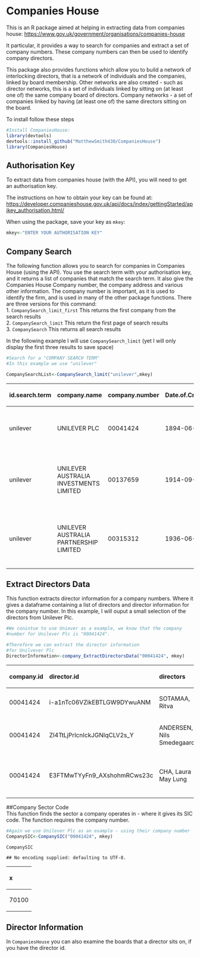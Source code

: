 Companies House
================

This is an R package aimed at helping in extracting data from companies
house: <https://www.gov.uk/government/organisations/companies-house>

It particular, it provides a way to search for companies and extract a
set of company numbers. These company numbers can then be used to
identify company directors.

This package also provides functions which allow you to build a network
of interlocking directors, that is a network of individuals and the
companies, linked by board membership. Other networks are also created -
such as director networks, this is a set of individuals linked by
sitting on (at least one of) the same company board of directors.
Company networks - a set of companies linked by having (at least one of)
the same directors sitting on the board.

To install follow these steps

``` r
#Install CompaniesHouse:
library(devtools)
devtools::install_github("MatthewSmith430/CompaniesHouse")
library(CompaniesHouse)
```

## Authorisation Key

To extract data from companies house (with the API), you will need to
get an authorisation key.

The instructions on how to obtain your key can be found at:
<https://developer.companieshouse.gov.uk/api/docs/index/gettingStarted/apikey_authorisation.html/>

When using the package, save your key as `mkey`:

``` r
mkey<-"ENTER YOUR AUTHORISATION KEY"
```

## Company Search

The following function allows you to search for companies in Companies
House (using the API). You use the search term with your authorisation
key, and it returns a list of companies that match the search term. It
also give the Companies House Company number, the company address and
various other information. The company number is important, as it is
used to identify the firm, and is used in many of the other package
functions. There are three versions for this command:  
1\. `CompanySearch_limit_first` This returns the first company from the
search results  
2\. `CompanySearch_limit` This return the first page of search results  
3\. `CompanySearch` This returns all search results

In the following example I will use `CompanySearch_limit` (yet I will
only display the first three results to save space)

``` r
#Search for a "COMPANY SEARCH TERM"
#In this example we use "unilever"

CompanySearchList<-CompanySearch_limit("unilever",mkey)
```

<table>

<thead>

<tr>

<th style="text-align:left;">

id.search.term

</th>

<th style="text-align:left;">

company.name

</th>

<th style="text-align:left;">

company.number

</th>

<th style="text-align:left;">

Date.of.Creation

</th>

<th style="text-align:left;">

company.type

</th>

<th style="text-align:left;">

company.status

</th>

<th style="text-align:left;">

address

</th>

<th style="text-align:left;">

Locality

</th>

<th style="text-align:left;">

postcode

</th>

</tr>

</thead>

<tbody>

<tr>

<td style="text-align:left;">

unilever

</td>

<td style="text-align:left;">

UNILEVER PLC

</td>

<td style="text-align:left;">

00041424

</td>

<td style="text-align:left;">

1894-06-21

</td>

<td style="text-align:left;">

plc

</td>

<td style="text-align:left;">

active

</td>

<td style="text-align:left;">

Port Sunlight, Wirral, Merseyside, CH62 4ZD

</td>

<td style="text-align:left;">

Merseyside

</td>

<td style="text-align:left;">

CH62 4ZD

</td>

</tr>

<tr>

<td style="text-align:left;">

unilever

</td>

<td style="text-align:left;">

UNILEVER AUSTRALIA INVESTMENTS LIMITED

</td>

<td style="text-align:left;">

00137659

</td>

<td style="text-align:left;">

1914-09-12

</td>

<td style="text-align:left;">

ltd

</td>

<td style="text-align:left;">

active

</td>

<td style="text-align:left;">

Unilever House, 100 Victoria Embankment, London, EC4Y 0DY

</td>

<td style="text-align:left;">

London

</td>

<td style="text-align:left;">

EC4Y 0DY

</td>

</tr>

<tr>

<td style="text-align:left;">

unilever

</td>

<td style="text-align:left;">

UNILEVER AUSTRALIA PARTNERSHIP LIMITED

</td>

<td style="text-align:left;">

00315312

</td>

<td style="text-align:left;">

1936-06-17

</td>

<td style="text-align:left;">

ltd

</td>

<td style="text-align:left;">

active

</td>

<td style="text-align:left;">

Unilever House, 100 Victoria Embankment, London, EC4Y 0DY

</td>

<td style="text-align:left;">

London

</td>

<td style="text-align:left;">

EC4Y 0DY

</td>

</tr>

</tbody>

</table>

## Extract Directors Data

This function extracts director information for a company numbers. Where
it gives a dataframe containing a list of directors and director
information for the company number. In this example, I will ouput a
small selection of the directors from Unilever Plc.

``` r
#We conintue to use Uniever as a example, we know that the company
#number for Unilever Plc is "00041424".

#Therefore we can extract the director information
#for Unilvever Plc
DirectorInformation<-company_ExtractDirectorsData("00041424", mkey)
```

<table>

<thead>

<tr>

<th style="text-align:left;">

company.id

</th>

<th style="text-align:left;">

director.id

</th>

<th style="text-align:left;">

directors

</th>

<th style="text-align:left;">

start.date

</th>

<th style="text-align:left;">

end.date

</th>

<th style="text-align:left;">

occupation

</th>

<th style="text-align:left;">

role

</th>

<th style="text-align:left;">

residence

</th>

<th style="text-align:left;">

postcode

</th>

<th style="text-align:left;">

nationality

</th>

<th style="text-align:right;">

birth.year

</th>

<th style="text-align:right;">

birth.month

</th>

<th style="text-align:left;">

former.name

</th>

<th style="text-align:left;">

download.date

</th>

</tr>

</thead>

<tbody>

<tr>

<td style="text-align:left;">

00041424

</td>

<td style="text-align:left;">

i-a1nTc06VZikEBTLGW9DYwuANM

</td>

<td style="text-align:left;">

SOTAMAA, Ritva

</td>

<td style="text-align:left;">

2018-01-01

</td>

<td style="text-align:left;">

NA

</td>

<td style="text-align:left;">

NA

</td>

<td style="text-align:left;">

secretary

</td>

<td style="text-align:left;">

NA

</td>

<td style="text-align:left;">

EC4Y 0DY

</td>

<td style="text-align:left;">

NA

</td>

<td style="text-align:right;">

NA

</td>

<td style="text-align:right;">

NA

</td>

<td style="text-align:left;">

NULL

</td>

<td style="text-align:left;">

2020-10-11

</td>

</tr>

<tr>

<td style="text-align:left;">

00041424

</td>

<td style="text-align:left;">

ZI4TtLjPrlcnIckJGNlqCLV2s\_Y

</td>

<td style="text-align:left;">

ANDERSEN, Nils Smedegaard

</td>

<td style="text-align:left;">

2015-04-30

</td>

<td style="text-align:left;">

NA

</td>

<td style="text-align:left;">

None

</td>

<td style="text-align:left;">

director

</td>

<td style="text-align:left;">

Denmark

</td>

<td style="text-align:left;">

EC4 0DY

</td>

<td style="text-align:left;">

Danish

</td>

<td style="text-align:right;">

1958

</td>

<td style="text-align:right;">

7

</td>

<td style="text-align:left;">

NULL

</td>

<td style="text-align:left;">

2020-10-11

</td>

</tr>

<tr>

<td style="text-align:left;">

00041424

</td>

<td style="text-align:left;">

E3FTMwTYyFn9\_AXshohmRCws23c

</td>

<td style="text-align:left;">

CHA, Laura May Lung

</td>

<td style="text-align:left;">

2013-05-15

</td>

<td style="text-align:left;">

NA

</td>

<td style="text-align:left;">

Deputy Chairman Hsbc Asia Pacific

</td>

<td style="text-align:left;">

director

</td>

<td style="text-align:left;">

Hong Kong

</td>

<td style="text-align:left;">

EC4Y 0DY

</td>

<td style="text-align:left;">

Chinese

</td>

<td style="text-align:right;">

1949

</td>

<td style="text-align:right;">

12

</td>

<td style="text-align:left;">

NULL

</td>

<td style="text-align:left;">

2020-10-11

</td>

</tr>

</tbody>

</table>

\#\#Company Sector Code  
This function finds the sector a company operates in - where it gives
its SIC code. The function requires the company number.

``` r
#Again we use Unilever Plc as an example - using their company number
CompanySIC<-CompanySIC("00041424", mkey)

CompanySIC
```

    ## No encoding supplied: defaulting to UTF-8.

<table>

<thead>

<tr>

<th style="text-align:left;">

x

</th>

</tr>

</thead>

<tbody>

<tr>

<td style="text-align:left;">

70100

</td>

</tr>

</tbody>

</table>

## Director Information

In `CompaniesHouse` you can also examine the boards that a director sits
on, if you have the director id.
